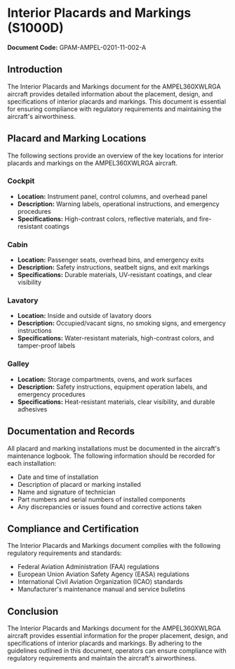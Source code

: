 # Interior Placards and Markings (S1000D)

**Document Code:** GPAM-AMPEL-0201-11-002-A

## Introduction

The Interior Placards and Markings document for the AMPEL360XWLRGA aircraft provides detailed information about the placement, design, and specifications of interior placards and markings. This document is essential for ensuring compliance with regulatory requirements and maintaining the aircraft's airworthiness.

## Placard and Marking Locations

The following sections provide an overview of the key locations for interior placards and markings on the AMPEL360XWLRGA aircraft.

### Cockpit

- **Location:** Instrument panel, control columns, and overhead panel
- **Description:** Warning labels, operational instructions, and emergency procedures
- **Specifications:** High-contrast colors, reflective materials, and fire-resistant coatings

### Cabin

- **Location:** Passenger seats, overhead bins, and emergency exits
- **Description:** Safety instructions, seatbelt signs, and exit markings
- **Specifications:** Durable materials, UV-resistant coatings, and clear visibility

### Lavatory

- **Location:** Inside and outside of lavatory doors
- **Description:** Occupied/vacant signs, no smoking signs, and emergency instructions
- **Specifications:** Water-resistant materials, high-contrast colors, and tamper-proof labels

### Galley

- **Location:** Storage compartments, ovens, and work surfaces
- **Description:** Safety instructions, equipment operation labels, and emergency procedures
- **Specifications:** Heat-resistant materials, clear visibility, and durable adhesives

## Documentation and Records

All placard and marking installations must be documented in the aircraft's maintenance logbook. The following information should be recorded for each installation:

- Date and time of installation
- Description of placard or marking installed
- Name and signature of technician
- Part numbers and serial numbers of installed components
- Any discrepancies or issues found and corrective actions taken

## Compliance and Certification

The Interior Placards and Markings document complies with the following regulatory requirements and standards:

- Federal Aviation Administration (FAA) regulations
- European Union Aviation Safety Agency (EASA) regulations
- International Civil Aviation Organization (ICAO) standards
- Manufacturer's maintenance manual and service bulletins

## Conclusion

The Interior Placards and Markings document for the AMPEL360XWLRGA aircraft provides essential information for the proper placement, design, and specifications of interior placards and markings. By adhering to the guidelines outlined in this document, operators can ensure compliance with regulatory requirements and maintain the aircraft's airworthiness.
